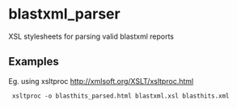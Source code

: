 # blastxml_parser
XSL stylesheets for parsing valid blastxml reports

## Examples
Eg. using xsltproc
http://xmlsoft.org/XSLT/xsltproc.html

     xsltproc -o blasthits_parsed.html blastxml.xsl blasthits.xml
